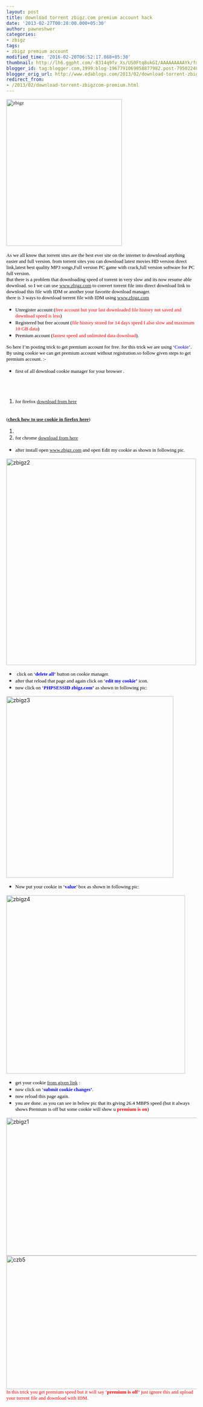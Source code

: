 ```yaml
---
layout: post
title: download torrent zbigz.com premium account hack
date: '2013-02-27T00:28:00.000+05:30'
author: pawneshwer
categories:
- zbigz
tags:
- zbigz premium account
modified_time: '2016-02-20T06:52:17.868+05:30'
thumbnail: http://lh6.ggpht.com/-B314q9fv_Xs/US0Ftq8ukGI/AAAAAAAAAYk/fmQjveoKHSo/s72-c/zbigz_thumb%25255B1%25255D.jpg?imgmax=800
blogger_id: tag:blogger.com,1999:blog-1967791069058877982.post-795022484584218278
blogger_orig_url: http://www.edablogs.com/2013/02/download-torrent-zbigzcom-premium.html
redirect_from:
- /2013/02/download-torrent-zbigzcom-premium.html
---
```


<div dir="ltr" style="text-align: left;" trbidi="on"><div dir="ltr" style="text-align: left;" trbidi="on"><span style="color: black; font-family: verdana; font-size: small;"><a href="http://lh4.ggpht.com/-AfxmAansjIA/US0Fr6hXzDI/AAAAAAAAAYc/4S6P3MkfaTw/s1600-h/zbigz%25255B4%25255D.jpg"><img alt="zbigz" border="0" height="387" src="http://lh6.ggpht.com/-B314q9fv_Xs/US0Ftq8ukGI/AAAAAAAAAYk/fmQjveoKHSo/zbigz_thumb%25255B1%25255D.jpg?imgmax=800" style="background-image: none; border-bottom-width: 0px; border-left-width: 0px; border-right-width: 0px; border-top-width: 0px; display: inline; padding-left: 0px; padding-right: 0px; padding-top: 0px;" title="zbigz" width="306" /></a></span></div><div dir="ltr" style="text-align: left;" trbidi="on"><span style="color: black; font-family: verdana; font-size: small;"></span>    <br /><span style="color: black; font-family: verdana; font-size: small;"><span style="font-size: small;">As we all know that torrent sites are the best ever site on the internet to download anything easier and full version. from torrent sites you can download latest movies HD version direct link,latest best quality MP3 songs,Full version PC game with crack,full version software for PC full version</span>.</span>     <br /><span style="color: black; font-family: verdana; font-size: small;"><span style="font-size: small;">But there is a problem that downloading speed of torrent in very slow and its now resume able download. so I we can use </span><a class="raju" href="http://www.zbigz.com/"><span style="font-size: small;">www.zbigz.com</span></a><span style="font-size: small;"> to convert torrent file into direct download link to download this file with IDM or another your favorite download manager</span>.</span>     <br /><span style="color: black; font-family: verdana; font-size: small;"><span style="font-size: small;">there is 3 ways to download torrent file with IDM using </span><a href="http://www.zbigz.com/"><span style="font-size: small;">www.zbigz.com</span></a></span></div><div dir="ltr" style="text-align: left;" trbidi="on"><ul><li><span style="color: black; font-family: verdana; font-size: small;"><span style="font-size: small;">Unregister account (<span style="color: red;">free account but your last downloaded file history not saved and download speed is less</span>)</span></span> </li><li><span style="color: black; font-family: verdana; font-size: small;"><span style="font-size: small;">Registered but free account (<span style="color: red;">file history stored for 14 days speed I also slow and maximum 10 GB data</span>)</span></span> </li><li><span style="color: black; font-family: verdana; font-size: small;"><span style="font-size: small;">Premium account (<span style="color: red;">fastest speed and unlimited data download</span>).</span></span> </li></ul></div><div dir="ltr" style="text-align: left;" trbidi="on"><span style="color: black; font-family: verdana; font-size: small;"><span style="font-size: small;">So here I’m posting trick to get premium account for free. for this trick we are using ‘<span style="color: blue;">Cookie</span>’. By using cookie we can get premium account without registration.so follow given steps to get premium account</span>. :-</span>     </div><div dir="ltr" style="text-align: left;" trbidi="on"><ul><li><span style="color: black; font-family: verdana; font-size: small;"><span style="font-size: small;">first of all download cookie manager for your browser</span> .</span> </li></ul></div><script type="text/javascript">ch_client = "pawneshwer"; ch_width = 500; ch_height = 250; ch_type = "mpu"; ch_sid = "Chitika Default"; ch_color_site_link = "0000CC"; ch_color_title = "0000CC"; ch_color_border = "FFFFFF"; ch_color_text = "000000"; ch_color_bg = "FFFFFF"; </script><br /><script src="http://scripts.chitika.net/eminimalls/amm.js" type="text/javascript"></script><br /><ol><li><span style="color: black; font-family: verdana; font-size: small;"><span style="font-size: small;">for firefox </span><a class="raju" href="https://addons.mozilla.org/en-US/firefox/addon/cookies-manager-plus/" target="_blank"><span style="font-size: small;">download from here</span></a><span style="font-size: small;"> </span></span></li></ol><span style="color: black; font-family: verdana; font-size: small;"><span style="font-size: small;"></span></span><br /><span style="color: black; font-family: verdana; font-size: small;"><span style="font-size: small;">(<b><a class="raju" href="http://www.trickslover.com/2013/02/how-to-use-zbigz-premium-cookie-in.html" target="_blank">check how to use cookie in firefox here</a></b>)</span></span> <br /><ol><li></li><li><span style="color: black; font-family: verdana; font-size: small;"><span style="font-size: small;">for chrome </span><a class="raju" href="https://chrome.google.com/webstore/detail/edit-this-cookie/fngmhnnpilhplaeedifhccceomclgfbg" target="_blank"><span style="font-size: small;">download from here</span></a></span> </li></ol><ul><li><span style="color: black; font-family: verdana; font-size: small;"><span style="font-size: small;">after install open </span><a href="http://www.zbigz.com/"><span style="font-size: small;">www.zbigz.com</span></a><span style="font-size: small;"> and open Edit my cookie as shown in following pic</span>.</span> </li></ul><a href="http://lh3.ggpht.com/-MHh1NEV2AAk/US0FvIcVkcI/AAAAAAAAAYs/-P0H8nuSCMw/s1600-h/zbigz2%25255B5%25255D.jpg"><img alt="zbigz2" border="0" height="545" src="http://lh3.ggpht.com/-PEjRzDOdEnE/US0FxFPZpNI/AAAAAAAAAY0/HEBOEE9GfDg/zbigz2_thumb%25255B2%25255D.jpg?imgmax=800" style="background-image: none; border-bottom-width: 0px; border-left-width: 0px; border-right-width: 0px; border-top-width: 0px; display: inline; padding-left: 0px; padding-right: 0px; padding-top: 0px;" title="zbigz2" width="502" /></a>   <br /><ul><li>&nbsp;<span style="color: black; font-family: verdana; font-size: small;"><span style="font-size: small;">click on ‘<span style="color: blue;"><b>delete all’</b></span> button on cookie manager</span>.</span> </li><li><span style="color: black; font-family: verdana; font-size: small;"><span style="font-size: small;">after that reload that page and again click on ‘<span style="color: blue;"><b>edit my cookie’</b></span> icon</span>.</span> </li><li><span style="color: black; font-family: verdana; font-size: small;"><span style="font-size: small;">now click on ‘<span style="color: blue;"><b>PHPSESSID zbigz.com’</b></span> as shown in following pic</span>:</span> </li></ul><a href="http://lh4.ggpht.com/-FvUrBAUec1E/US0Fym7sbNI/AAAAAAAAAY8/OvRX7VbnTbY/s1600-h/zbigz3%25255B5%25255D.jpg"><img alt="zbigz3" border="0" height="479" src="http://lh6.ggpht.com/-WosTFxy93ZY/US0F0uOqGCI/AAAAAAAAAZE/Ens_CvgehOg/zbigz3_thumb%25255B2%25255D.jpg?imgmax=800" style="background-image: none; border-bottom-width: 0px; border-left-width: 0px; border-right-width: 0px; border-top-width: 0px; display: inline; padding-left: 0px; padding-right: 0px; padding-top: 0px;" title="zbigz3" width="442" /></a>   <br /><ul><li><span style="color: black; font-family: verdana; font-size: small;"><span style="font-size: small;">Now put your cookie in ‘<span style="color: blue;"><b>value</b></span>’ box as shown in following pic</span>:</span> </li></ul><a href="http://lh4.ggpht.com/-4gwsqmh9Lcc/US0F2coNgfI/AAAAAAAAAZM/gHlJtLfEsmQ/s1600-h/zbigz4%25255B4%25255D.jpg"><img alt="zbigz4" border="0" height="471" src="http://lh6.ggpht.com/-KadzJH9aSPw/US0F4O7wJmI/AAAAAAAAAZU/qoI4ZwizGDU/zbigz4_thumb%25255B1%25255D.jpg?imgmax=800" style="background-image: none; border-bottom-width: 0px; border-left-width: 0px; border-right-width: 0px; border-top-width: 0px; display: inline; padding-left: 0px; padding-right: 0px; padding-top: 0px;" title="zbigz4" width="473" /></a>   <br /><ul><li><span style="color: black; font-family: verdana; font-size: small;"><span style="font-size: small;">get your cookie </span><a class="raju" href="http://www.trickslover.com/2013/02/zbigzcom-premium-account-cookie-100.html" target="_blank"><span style="font-size: small;">from given link</span></a> :</span> </li><li><span style="color: black; font-family: verdana; font-size: small;"><span style="font-size: small;">now click on ‘<span style="color: blue;"><b>submit cookie changes’</b></span></span>.</span> </li><li><span style="color: black; font-family: verdana; font-size: small;"><span style="font-size: small;">now reload this page again</span>.</span> </li><li><span style="color: black; font-family: verdana; font-size: small;"><span style="font-size: small;">you are done. as you can see in below pic that its giving 26.4 MBPS speed (but it always shows Premium is off but some cookie will show u <span style="color: red;"><strong>premium is on</strong></span>)</span> </span></li></ul><a href="http://lh5.ggpht.com/-QapvLAD6BPY/US0F6B7PlbI/AAAAAAAAAZc/hcbS42VreKo/s1600-h/zbigz1%25255B4%25255D.jpg"><img alt="zbigz1" border="0" height="364" src="http://lh3.ggpht.com/-xX-E12jN3cY/US0F774mj9I/AAAAAAAAAZk/iHtP5FUGcKo/zbigz1_thumb%25255B1%25255D.jpg?imgmax=800" style="background-image: none; border-bottom-width: 0px; border-left-width: 0px; border-right-width: 0px; border-top-width: 0px; display: inline; padding-left: 0px; padding-right: 0px; padding-top: 0px;" title="zbigz1" width="600" /></a>   <br /><a href="http://lh3.ggpht.com/-0Us8lj6YW2A/US9ZrVWqB2I/AAAAAAAAAa0/_GJKYCzuI9o/s1600-h/czb5%25255B3%25255D.jpg"><img alt="czb5" border="0" height="352" src="http://lh4.ggpht.com/-ASJyKBmx4Q4/US9ZtQHDn5I/AAAAAAAAAa8/2EqKYuNAqQg/czb5_thumb%25255B1%25255D.jpg?imgmax=800" style="background-image: none; border-bottom-width: 0px; border-left-width: 0px; border-right-width: 0px; border-top-width: 0px; display: inline; padding-left: 0px; padding-right: 0px; padding-top: 0px;" title="czb5" width="610" /></a>   <br /><span style="color: red; font-family: verdana; font-size: small;">In this trick you get premium speed but it will say ‘<b>premium is off’</b> just ignore this and upload your torrent file and download with IDM.</span>  </div>